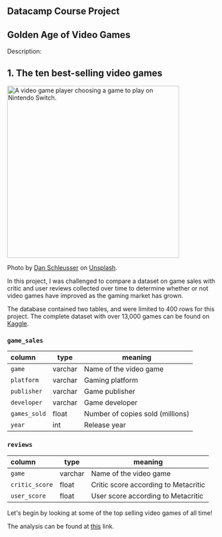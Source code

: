 ## Datacamp Course Project
## Golden Age of Video Games

Description:

## 1. The ten best-selling video games
<p><img src="https://assets.datacamp.com/production/project_1413/img/video_game.jpg"
        alt="A video game player choosing a game to play on Nintendo Switch." width="400"></p>
<p>Photo by <a href="https://unsplash.com/@retromoon">Dan Schleusser</a> on <a href="https://unsplash.com">Unsplash</a>.
</p>
<p>In this project, I was challenged to compare a dataset on game sales with critic and user reviews collected over time
    to determine whether or not video games have improved as the gaming market has grown.</p>
<p>The database contained two tables, and were limited to 400 rows for this project. The complete dataset with over
    13,000 games can be found on <a href="https://www.kaggle.com/holmjason2/videogamedata">Kaggle</a>.
</p>
<h3 id="game_sales"><code>game_sales</code></h3>
<table>
    <thead>
        <tr>
            <th style="text-align:left;">column</th>
            <th>type</th>
            <th>meaning</th>
        </tr>
    </thead>
    <tbody>
        <tr>
            <td style="text-align:left;"><code>game</code></td>
            <td>varchar</td>
            <td>Name of the video game</td>
        </tr>
        <tr>
            <td style="text-align:left;"><code>platform</code></td>
            <td>varchar</td>
            <td>Gaming platform</td>
        </tr>
        <tr>
            <td style="text-align:left;"><code>publisher</code></td>
            <td>varchar</td>
            <td>Game publisher</td>
        </tr>
        <tr>
            <td style="text-align:left;"><code>developer</code></td>
            <td>varchar</td>
            <td>Game developer</td>
        </tr>
        <tr>
            <td style="text-align:left;"><code>games_sold</code></td>
            <td>float</td>
            <td>Number of copies sold (millions)</td>
        </tr>
        <tr>
            <td style="text-align:left;"><code>year</code></td>
            <td>int</td>
            <td>Release year</td>
        </tr>
    </tbody>
</table>
<h3 id="reviews"><code>reviews</code></h3>
<table>
    <thead>
        <tr>
            <th style="text-align:left;">column</th>
            <th>type</th>
            <th>meaning</th>
        </tr>
    </thead>
    <tbody>
        <tr>
            <td style="text-align:left;"><code>game</code></td>
            <td>varchar</td>
            <td>Name of the video game</td>
        </tr>
        <tr>
            <td style="text-align:left;"><code>critic_score</code></td>
            <td>float</td>
            <td>Critic score according to Metacritic</td>
        </tr>
        <tr>
            <td style="text-align:left;"><code>user_score</code></td>
            <td>float</td>
            <td>User score according to Metacritic</td>
        </tr>
    </tbody>
</table>
<p>Let's begin by looking at some of the top selling video games of all time!</p>

The analysis can be found at [this](golden-age-of-video-games.ipynb) link.